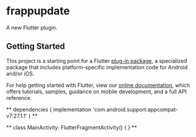 # frappupdate

A new Flutter plugin.

## Getting Started

This project is a starting point for a Flutter
[plug-in package](https://flutter.io/developing-packages/),
a specialized package that includes platform-specific implementation code for
Android and/or iOS.

For help getting started with Flutter, view our 
[online documentation](https://flutter.io/docs), which offers tutorials, 
samples, guidance on mobile development, and a full API reference.

**
dependencies {
    implementation 'com.android.support:appcompat-v7:27.1.1'
}
**

**
class MainActivity: FlutterFragmentActivity() {
}
**
